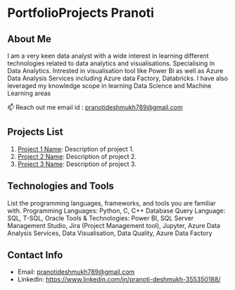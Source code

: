 # PortfolioProjects Pranoti

## About Me
I am a very keen data analyst with a wide interest in learning different technologies related to data analytics and visualisations. 
Specialising in Data Analytics. 
Intrested in visualisation tool like Power Bi as well as Azure Data Analysis Services including Azure data Factory, Databricks. 
I have also leveraged my knowledge scope in learning Data Science and Machine Learning areas

📫 Reach out me  email id : pranotideshmukh789@gmail.com
## Projects List
1. [Project 1 Name](link-to-project-1): Description of project 1.
2. [Project 2 Name](link-to-project-2): Description of project 2.
3. [Project 3 Name](link-to-project-3): Description of project 3.

## Technologies and Tools
List the programming languages, frameworks, and tools you are familiar with.
Programming Languages: Python, C, C++
Database Query Language:  SQL, T-SQL, Oracle
Tools & Technologies: Power BI, SQL Server Management Studio, Jira (Project Management tool), Jupyter,
 Azure Data Analysis Services, Data Visualisation, Data Quality, Azure Data Factory


## Contact Info
- Email: pranotideshmukh789@gmail.com
- LinkedIn:  https://www.linkedin.com/in/pranoti-deshmukh-355350188/

